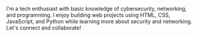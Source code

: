 I'm a tech enthusiast with basic knowledge of cybersecurity, networking, and programming. I enjoy building web projects using HTML, CSS, JavaScript, and Python while learning more about security and networking. Let's connect and collaborate!

